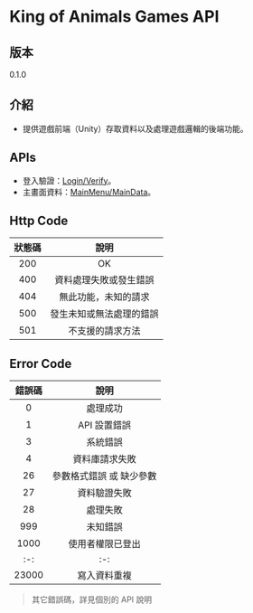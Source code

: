 # King of Animals Games API

## 版本

0.1.0

## 介紹

- 提供遊戲前端（Unity）存取資料以及處理遊戲邏輯的後端功能。

## APIs

- 登入驗證：[Login/Verify](Login/Verify.md)。
- 主畫面資料：[MainMenu/MainData](MainMenu/MainData.md)。

## Http Code

| 狀態碼 | 說明 |
|:-:|:-:|
| 200 | OK |
| 400 | 資料處理失敗或發生錯誤 |
| 404 | 無此功能，未知的請求 |
| 500 | 發生未知或無法處理的錯誤 |
| 501 | 不支援的請求方法 |

## Error Code

| 錯誤碼 | 說明 |
|:-:|:-:|
| 0 | 處理成功 |
| 1 | API 設置錯誤 |
| 3 | 系統錯誤 |
| 4 | 資料庫請求失敗 |
| 26 | 參數格式錯誤 或 缺少參數 |
| 27 | 資料驗證失敗 |
| 28 | 處理失敗 |
| 999 | 未知錯誤 |
| 1000 | 使用者權限已登出 |
|:-:|:-:|
| 23000 | 寫入資料重複 |

> 其它錯誤碼，詳見個別的 API 說明